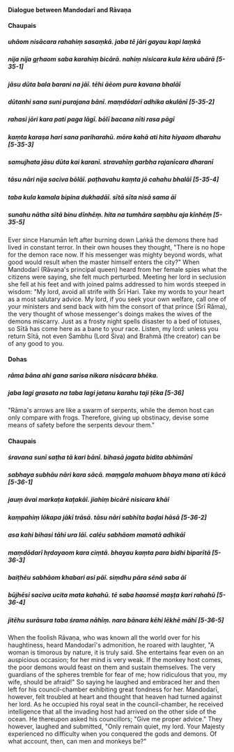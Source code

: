 #### Dialogue between Mandodarī and Rāvaṇa

#### Chaupais

##### uhāom nisācara rahahiṃ sasaṃkā. jaba tē jāri gayau kapi laṃkā
##### nija nija gṛhaom saba karahiṃ bicārā. nahiṃ nisicara kula kēra ubārā [5-35-1]
##### jāsu dūta bala barani na jāī. tēhi āēom pura kavana bhalāī
##### dūtanhi sana suni purajana bānī. maṃdōdarī adhika akulānī [5-35-2]
##### rahasi jōri kara pati paga lāgī. bōlī bacana nīti rasa pāgī
##### kaṃta karaṣa hari sana pariharahū. mōra kahā ati hita hiyaom dharahu [5-35-3]
##### samujhata jāsu dūta kai karanī. stravahīṃ garbha rajanīcara dharanī
##### tāsu nāri nija saciva bōlāī. paṭhavahu kaṃta jō cahahu bhalāī [5-35-4]
##### taba kula kamala bipina dukhadāī. sītā sīta nisā sama āī
##### sunahu nātha sītā binu dīnhēṃ. hita na tumhāra saṃbhu aja kīnhēṃ [5-35-5]

Ever since Hanumān left after burning down Laṅkā the demons there had lived in constant terror. In their own houses they thought, "There is no hope for the demon race now. If his messenger was mighty beyond words, what good would result when the master himself enters the city?" When Mandodarī (Rāvaṇa's principal queen) heard from her female spies what the citizens were saying, she felt much perturbed. Meeting her lord in seclusion she fell at his feet and with joined palms addressed to him words steeped in wisdom: "My lord, avoid all strife with Śrī Hari. Take my words to your heart as a most salutary advice. My lord, if you seek your own welfare, call one of your ministers and send back with him the consort of that prince (Śrī Rāma), the very thought of whose messenger's doings makes the wives of the demons miscarry. Just as a frosty night spells disaster to a bed of lotuses, so Sītā has come here as a bane to your race. Listen, my lord: unless you return Sītā, not even Śambhu (Lord Śiva) and Brahmā (the creator) can be of any good to you.

#### Dohas

##### rāma bāna ahi gana sarisa nikara nisācara bhēka.
##### jaba lagi grasata na taba lagi jatanu karahu taji ṭēka [5-36]

"Rāma's arrows are like a swarm of serpents, while the demon host can only compare with frogs. Therefore, giving up obstinacy, devise some means of safety before the serpents devour them."

#### Chaupais

##### śravana sunī saṭha tā kari bānī. bihasā jagata bidita abhimānī
##### sabhaya subhāu nāri kara sācā. maṃgala mahuom bhaya mana ati kācā [5-36-1]
##### jauṃ āvai markaṭa kaṭakāī. jiahiṃ bicārē nisicara khāī
##### kaṃpahiṃ lōkapa jākī trāsā. tāsu nāri sabhīta baḍai hāsā [5-36-2]
##### asa kahi bihasi tāhi ura lāī. calēu sabhāom mamatā adhikāī
##### maṃdōdarī hṛdayaom kara ciṃtā. bhayau kaṃta para bidhi biparītā [5-36-3]
##### baiṭhēu sabhāom khabari asi pāī. siṃdhu pāra sēnā saba āī
##### būjhēsi saciva ucita mata kahahū. tē saba haomsē maṣṭa kari rahahū [5-36-4]
##### jitēhu surāsura taba śrama nāhīṃ. nara bānara kēhi lēkhē māhī [5-36-5]

When the foolish Rāvaṇa, who was known all the world over for his haughtiness, heard Mandodarī's admonition, he roared with laughter, "A woman is timorous by nature, it is truly said. She entertains fear even on an auspicious occasion; for her mind is very weak. If the monkey host comes, the poor demons would feast on them and sustain themselves. The very guardians of the spheres tremble for fear of me; how ridiculous that you, my wife, should be afraid!" So saying he laughed and embraced her and then left for his council-chamber exhibiting great fondness for her. Mandodarī, however, felt troubled at heart and thought that heaven had turned against her lord. As he occupied his royal seat in the council-chamber, he received intelligence that all the invading host had arrived on the other side of the ocean. He thereupon asked his councillors; "Give me proper advice." They however, laughed and submitted, "Only remain quiet, my lord. Your Majesty experienced no difficulty when you conquered the gods and demons. Of what account, then, can men and monkeys be?"